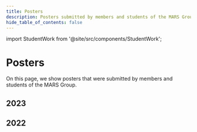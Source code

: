 ```yaml
---
title: Posters
description: Posters submitted by members and students of the MARS Group
hide_table_of_contents: false
---
```

import StudentWork from '@site/src/components/StudentWork';

<!-- StudentWork parameters for a thesis:
  title: The full title of the thesis
  author: The full name of the author
  description: The abstract of the thesis
  semesterYear: The semester and year in which the thesis was submitted (e.g., "ws2023" or "ss2023")
  pathPdf: The path to the PDF file of the poster (/img/student-work/theses/<filename>.pdf)
  pathImage: The path to the PNG file of the poster (/img/student-work/theses/<filename>.png)
-->

# Posters

On this page, we show posters that were submitted by members and students of the MARS Group.

## 2023

## 2022

<div className="text--left">
  <StudentWork
    title="Modeling Human Behavior in an Artificial Society with MARS"
    author="Nima Ahmady-Moghaddam"
    description="A configurable design for individual and collective behavior of human agents in agent-based models"
    semesterYear="ws2022"
    pathPdf='/img/student-work/posters/ahmady-moghaddam_fw2_poster.pdf'
    pathImage='/img/student-work/posters/ahmady-moghaddam_fw2_poster.png'
  />
</div>
